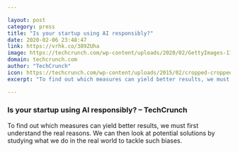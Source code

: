 ```yaml
---

layout: post
category: press
title: "Is your startup using AI responsibly?"
date: 2020-02-06 23:48:47
link: https://vrhk.co/389ZUha
image: https://techcrunch.com/wp-content/uploads/2020/02/GettyImages-1169572297.jpg?w=600
domain: techcrunch.com
author: "TechCrunch"
icon: https://techcrunch.com/wp-content/uploads/2015/02/cropped-cropped-favicon-gradient.png?w=180
excerpt: "To find out which measures can yield better results, we must first understand the real reasons. We can then look at potential solutions by studying what we do in the real world to tackle such biases."

---
```


### Is your startup using AI responsibly? – TechCrunch

To find out which measures can yield better results, we must first understand the real reasons. We can then look at potential solutions by studying what we do in the real world to tackle such biases.